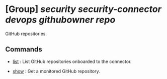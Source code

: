 # [Group] _security security-connector devops githubowner repo_

GitHub repositories.

## Commands

- [list](/Commands/security/security-connector/devops/githubowner/repo/_list.md)
: List GitHub repositories onboarded to the connector.

- [show](/Commands/security/security-connector/devops/githubowner/repo/_show.md)
: Get a monitored GitHub repository.
